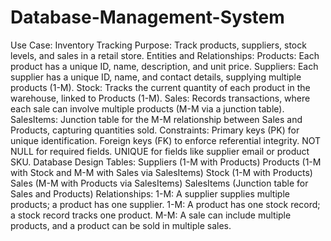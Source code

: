 # Database-Management-System

Use Case: Inventory Tracking
Purpose: Track products, suppliers, stock levels, and sales in a retail store.
Entities and Relationships:
Products: Each product has a unique ID, name, description, and unit price.
Suppliers: Each supplier has a unique ID, name, and contact details, supplying multiple products (1-M).
Stock: Tracks the current quantity of each product in the warehouse, linked to Products (1-M).
Sales: Records transactions, where each sale can involve multiple products (M-M via a junction table).
SalesItems: Junction table for the M-M relationship between Sales and Products, capturing quantities sold.
Constraints:
Primary keys (PK) for unique identification.
Foreign keys (FK) to enforce referential integrity.
NOT NULL for required fields.
UNIQUE for fields like supplier email or product SKU.
Database Design
Tables:
Suppliers (1-M with Products)
Products (1-M with Stock and M-M with Sales via SalesItems)
Stock (1-M with Products)
Sales (M-M with Products via SalesItems)
SalesItems (Junction table for Sales and Products)
Relationships:
1-M: A supplier supplies multiple products; a product has one supplier.
1-M: A product has one stock record; a stock record tracks one product.
M-M: A sale can include multiple products, and a product can be sold in multiple sales.
